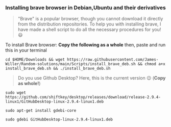 ### Installing brave browser in Debian,Ubuntu and their derivatives 
  
 
  >"Brave" is a popular browser, though you cannot download it directly from the distribution repositories. To help you with installing brave, I have made a shell script to do all the necessary procedures for you! :smiley:


To install Brave browser: **Copy the following as a whole** then, paste and run this in your terminal 

`cd $HOME/Downloads && wget https://raw.githubusercontent.com/James-Willer/Random-solutions/main/Scripts/install_brave_deb.sh && chmod a+x install_brave_deb.sh && ./install_brave_deb.sh`


>Do you use Github Desktop? Here, this is the current version 😉 (**Copy as whole!**)

`sudo wget https://github.com/shiftkey/desktop/releases/download/release-2.9.4-linux1/GitHubDesktop-linux-2.9.4-linux1.deb`

`sudo apt-get install gdebi-core`

`sudo gdebi GitHubDesktop-linux-2.9.4-linux1.deb`
